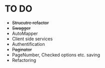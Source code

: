 # TO DO
* ~~Strucutre refactor~~
* ~~Swagger~~
* AutoMapper
* Client side services
* Authentification
* ~~Paginator~~
* PageNumber, Checked options etc. saving
* Refactoring